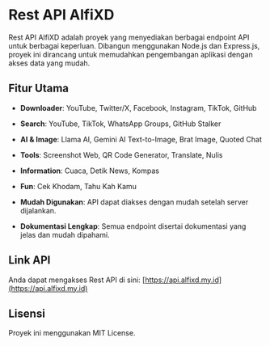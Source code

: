 # Rest API AlfiXD

Rest API AlfiXD adalah proyek yang menyediakan berbagai endpoint API untuk berbagai keperluan. Dibangun menggunakan Node.js dan Express.js, proyek ini dirancang untuk memudahkan pengembangan aplikasi dengan akses data yang mudah.

## Fitur Utama
- **Downloader**: YouTube, Twitter/X, Facebook, Instagram, TikTok, GitHub 
- **Search**: YouTube, TikTok, WhatsApp Groups, GitHub Stalker  
- **AI & Image**: Llama AI, Gemini AI Text-to-Image, Brat Image, Quoted Chat  
- **Tools**: Screenshot Web, QR Code Generator, Translate, Nulis  
- **Information**: Cuaca, Detik News, Kompas  
- **Fun**: Cek Khodam, Tahu Kah Kamu

- **Mudah Digunakan**: API dapat diakses dengan mudah setelah server dijalankan.
- **Dokumentasi Lengkap**: Semua endpoint disertai dokumentasi yang jelas dan mudah dipahami.

## Link API
Anda dapat mengakses Rest API di sini: [https://api.alfixd.my.id](https://api.alfixd.my.id)

## Lisensi
Proyek ini menggunakan MIT License.
